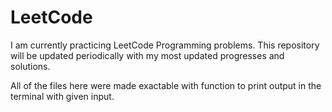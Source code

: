 # LeetCode
I am currently practicing LeetCode Programming problems. This repository will be updated periodically with my most updated progresses and solutions.

All of the files here were made exactable with function to print output in the terminal with given input.